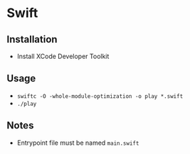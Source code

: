 # Swift

## Installation

* Install XCode Developer Toolkit

## Usage

* `swiftc -O -whole-module-optimization -o play *.swift`
* `./play`

## Notes

* Entrypoint file must be named `main.swift`
